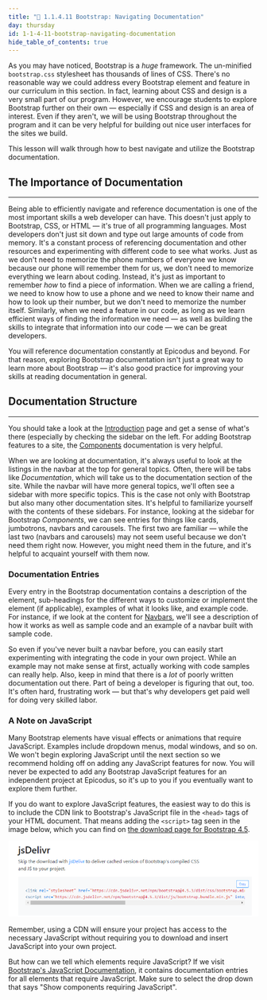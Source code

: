 ```yaml
---
title: "📓 1.1.4.11 Bootstrap: Navigating Documentation"
day: thursday
id: 1-1-4-11-bootstrap-navigating-documentation
hide_table_of_contents: true
---
```


As you may have noticed, Bootstrap is a _huge_ framework. The un-minified `bootstrap.css` stylesheet has thousands of lines of CSS. There's no reasonable way we could address every Bootstrap element and feature in our curriculum in this section. In fact, learning about CSS and design is a very small part of our program. However, we encourage students to explore Bootstrap further on their own — especially if CSS and design is an area of interest. Even if they aren't, we will be using Bootstrap throughout the program and it can be very helpful for building out nice user interfaces for the sites we build.

This lesson will walk through how to best navigate and utilize the Bootstrap documentation.

## The Importance of Documentation

---

Being able to efficiently navigate and reference documentation is one of the most important skills a web developer can have. This doesn't just apply to Bootstrap, CSS, or HTML — it's true of all programming languages. Most developers don't just sit down and type out large amounts of code from memory. It's a constant process of referencing documentation and other resources and experimenting with different code to see what works. Just as we don't need to memorize the phone numbers of everyone we know because our phone will remember them for us, we don't need to memorize everything we learn about coding. Instead, it's just as important to remember _how_ to find a piece of information. When we are calling a friend, we need to know how to use a phone and we need to know their name and how to look up their number, but we don't need to memorize the number itself. Similarly, when we need a feature in our code, as long as we learn efficient ways of finding the information we need — as well as building the skills to integrate that information into our code — we can be great developers.

You will reference documentation constantly at Epicodus and beyond. For that reason, exploring Bootstrap documentation isn't just a great way to learn more about Bootstrap — it's also good practice for improving your skills at reading documentation in general.

## Documentation Structure

---

You should take a look at the [Introduction](https://getbootstrap.com/docs/4.5/getting-started/introduction/) page and get a sense of what's there (especially by checking the sidebar on the left. For adding Bootstrap features to a site, the [Components](http://getbootstrap.com/components/) documentation is very helpful.

When we are looking at documentation, it's always useful to look at the listings in the navbar at the top for general topics. Often, there will be tabs like _Documentation_, which will take us to the documentation section of the site. While the navbar will have more general topics, we'll often see a sidebar with more specific topics. This is the case not only with Bootstrap but also many other documentation sites. It's helpful to familiarize yourself with the contents of these sidebars. For instance, looking at the sidebar for Bootstrap _Components_, we can see entries for things like cards, jumbotrons, navbars and carousels. The first two are familiar — while the last two (navbars and carousels) may not seem useful because we don't need them right now. However, you might need them in the future, and it's helpful to acquaint yourself with them now.

### Documentation Entries

Every entry in the Bootstrap documentation contains a description of the element, sub-headings for the different ways to customize or implement the element (if applicable), examples of what it looks like, and example code. For instance, if we look at the content for [Navbars](https://getbootstrap.com/docs/4.5/components/navbar/), we'll see a description of how it works as well as sample code and an example of a navbar built with sample code.

So even if you've never built a navbar before, you can easily start experimenting with integrating the code in your own project. While an example may not make sense at first, actually working with code samples can really help. Also, keep in mind that there is a _lot_ of poorly written documentation out there. Part of being a developer is figuring that out, too. It's often hard, frustrating work — but that's why developers get paid well for doing very skilled labor.

### A Note on JavaScript

Many Bootstrap elements have visual effects or animations that require JavaScript. Examples include dropdown menus, modal windows, and so on.  We won't begin exploring JavaScript until the next section so we recommend holding off on adding any JavaScript features for now. You will never be expected to add any Bootstrap JavaScript features for an independent project at Epicodus, so it's up to you if you eventually want to explore them further.

If you do want to explore JavaScript features, the easiest way to do this is to include the CDN link to Bootstrap's JavaScript file in the `<head>` tags of your HTML document. That means adding the `<script>` tag seen in the image below, which you can find on [the download page for Bootstrap 4.5](https://getbootstrap.com/docs/4.5/getting-started/download/#jsdelivr).

![This image show's Bootstraps CDN links for CSS and JS](/images/bootstrap-cdn-with-jsdeliver.png)

Remember, using a CDN will ensure your project has access to the necessary JavaScript without requiring you to download and insert JavaScript into your own project.

But how can we tell which elements require JavaScript? If we visit [Bootstrap's JavaScript Documentation](https://getbootstrap.com/docs/4.5/getting-started/introduction/#components), it contains documentation entries for all elements that require JavaScript. Make sure to select the drop down that says "Show components requiring JavaScript".
